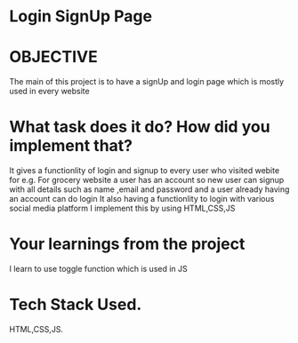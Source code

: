 # Login SignUp Page
# OBJECTIVE
The main of this project is to have a signUp and login page which is mostly used in every website

# What task does it do? How did you implement that?
It gives a functionlity of login and signup to every user who visited webite
for e.g. For grocery website a user has an account so new user can signup with all details such as name ,email and password
         and a user already having an account can do login 
         It also having a functionlity to login with various social media platform
I implement this by using HTML,CSS,JS

# Your learnings from the project
I learn to use toggle function which is used in JS

# Tech Stack Used.
HTML,CSS,JS.

